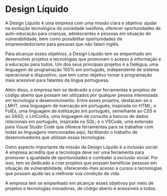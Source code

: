 # Design Líquido

A Design Líquido é uma empresa com uma missão clara e objetiva: ajudar na evolução tecnológica da sociedade lusófona, oferecer oportunidades de auto-educação para crianças, adolescentes e pessoas em situação de vulnerabilidade, bem como possibilitar oportunidades de empreendedorismo para pessoas que não falam inglês.

Para alcançar esses objetivos, a Design Líquido tem se empenhado em desenvolver projetos e tecnologias que promovam o acesso à informação e à educação para todos. Um dos seus principais projetos é a Delégua, uma linguagem de programação 100% em português, independente de sistema operacional e dispositivo, que tem como objetivo tornar a programação mais acessível para falantes da língua portuguesa.

Além disso, a empresa tem se dedicado a criar ferramentas e projetos de código aberto que possam ser utilizados por qualquer pessoa interessada em tecnologia e desenvolvimento. Entre esses projetos, destacam-se o LMHT, uma linguagem de marcação em português, inspirada no HTML; o FolEs, uma linguagem de estilização em português, semelhante ao CSS e ao SASS; o LinConEs, uma linguagem de consulta a bancos de dados relacionais em português, inspirada no SQL; e o VSCode, uma extensão para Visual Studio Code que oferece ferramentas para se trabalhar com todas as linguagens mencionadas aqui, facilitando o trabalho de desenvolvedores que utilizam essas tecnologias.

Outro aspecto importante da missão da Design Líquido é a inclusão social. A empresa acredita que a tecnologia deve ser uma ferramenta para promover a igualdade de oportunidades e combater a exclusão social. Por isso, tem se dedicado a criar projetos que possam beneficiar pessoas em situação de vulnerabilidade, oferecendo-lhes acesso a cursos e tecnologias que possam ajudá-las a melhorar sua condição de vida.

A empresa tem se empenhado em alcançar esses objetivos por meio de projetos e tecnologias inovadoras, de código aberto e acessíveis a todos.
<!--

**Here are some ideas to get you started:**

🙋‍♀️ A short introduction - what is your organization all about?
🌈 Contribution guidelines - how can the community get involved?
👩‍💻 Useful resources - where can the community find your docs? Is there anything else the community should know?
🍿 Fun facts - what does your team eat for breakfast?
🧙 Remember, you can do mighty things with the power of [Markdown](https://docs.github.com/github/writing-on-github/getting-started-with-writing-and-formatting-on-github/basic-writing-and-formatting-syntax)
-->

